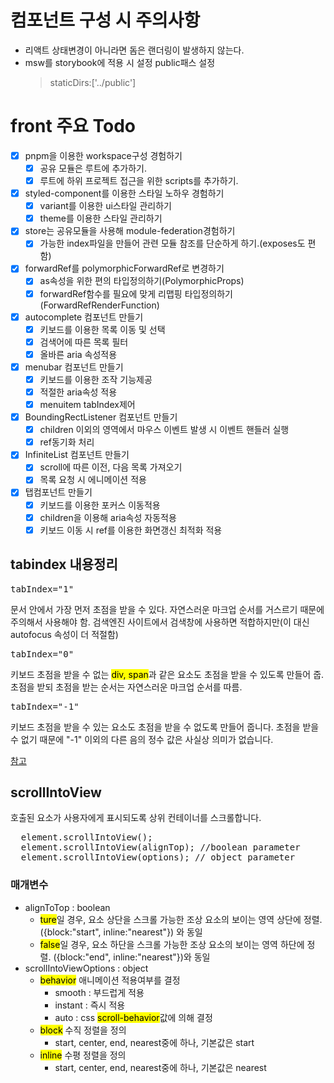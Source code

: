 # 컴포넌트 구성 시 주의사항

- 리액트 상태변경이 아니라면 돔은 랜더링이 발생하지 않는다.
- msw를 storybook에 적용 시 설정 public패스 설정
  > staticDirs:['../public']

# front 주요 Todo

- [x] pnpm을 이용한 workspace구성 경험하기
  - [x] 공유 모듈은 루트에 추가하기.
  - [x] 루트에 하위 프로젝트 접근을 위한 scripts를 추가하기.
- [x] styled-component를 이용한 스타일 노하우 경험하기
  - [x] variant를 이용한 ui스타일 관리하기
  - [x] theme를 이용한 스타일 관리하기
- [x] store는 공유모듈을 사용해 module-federation경험하기
  - [x] 가능한 index파일을 만들어 관련 모듈 참조를 단순하게 하기.(exposes도 편함)
- [x] forwardRef를 polymorphicForwardRef로 변경하기
  - [x] as속성을 위한 편의 타입정의하기(PolymorphicProps)
  - [x] forwardRef함수를 필요에 맞게 리맵핑 타입정의하기(ForwardRefRenderFunction)
- [x] autocomplete 컴포넌트 만들기
  - [x] 키보드를 이용한 목록 이동 및 선택
  - [x] 검색어에 따른 목록 필터
  - [x] 올바른 aria 속성적용
- [x] menubar 컴포넌트 만들기
  - [x] 키보드를 이용한 조작 기능제공
  - [x] 적절한 aria속성 적용
  - [x] menuitem tabIndex제어
- [x] BoundingRectListener 컴포넌트 만들기
  - [x] children 이외의 영역에서 마우스 이벤트 발생 시 이벤트 핸들러 실행
  - [x] ref동기화 처리
- [x] InfiniteList 컴포넌트 만들기
  - [x] scroll에 따른 이전, 다음 목록 가져오기
  - [x] 목록 요청 시 에니메이션 적용
- [x] 탭컴포넌트 만들기
  - [x] 키보드를 이용한 포커스 이동적용
  - [x] children을 이용해 aria속성 자동적용
  - [x] 키보드 이동 시 ref를 이용한 화면갱신 최적화 적용

## tabindex 내용정리

<pre>tabIndex="1"</pre>

문서 안에서 가장 먼저 초점을 받을 수 있다. 자연스러운 마크업 순서를 거스르기 때문에 주의해서 사용해야 함. 검색엔진 사이트에서 검색창에 사용하면 적합하지만(이 대신 autofocus 속성이 더 적절함)

<pre>tabIndex="0"</pre>

키보드 초점을 받을 수 없는 <mark>div, span</mark>과 같은 요소도 초점을 받을 수 있도록 만들어 줍. 초점을 받되 초점을 받는 순서는 자연스러운 마크업 순서를 따름.

<pre>tabIndex="-1"</pre>

키보드 초점을 받을 수 있는 요소도 초점을 받을 수 없도록 만들어 줍니다. 초점을 받을 수 없기 때문에 "-1" 이외의 다른 음의 정수 값은 사실상 의미가 없습니다.

[참고](https://naradesign.github.io/tabindex.html)

## scrollIntoView

호출된 요소가 사용자에게 표시되도록 상위 컨테이너를 스크롤합니다.

<pre>
  element.scrollIntoView();
  element.scrollIntoView(alignTop); //boolean parameter
  element.scrollIntoView(options); // object parameter
</pre>

### 매개변수

- alignToTop : boolean
  - <mark>ture</mark>일 경우, 요소 상단을 스크롤 가능한 조상 요소의 보이는 영역 상단에 정렬. ({block:"start", inline:"nearest"}) 와 동일
  - <mark>false</mark>일 경우, 요소 하단을 스크롤 가능한 조상 요소의 보이는 영역 하단에 정렬. ({block:"end", inline:"nearest"})와 동일
- scrollIntoViewOptions : object
  - <mark>behavior</mark> 애니메이션 적용여부를 결정
    - smooth : 부드럽게 적용
    - instant : 즉시 적용
    - auto : css <mark>scroll-behavior</mark>값에 의해 결정
  - <mark>block</mark> 수직 정렬을 정의
    - start, center, end, nearest중에 하나, 기본값은 start
  - <mark>inline</mark> 수평 정렬을 정의
    - start, center, end, nearest중에 하나, 기본값은 nearest
